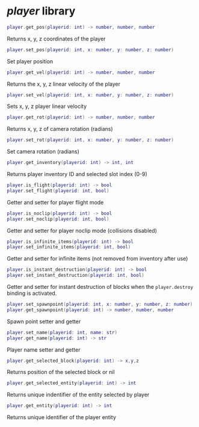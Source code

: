 # *player* library

```lua
player.get_pos(playerid: int) -> number, number, number
```

Returns x, y, z coordinates of the player

```lua
player.set_pos(playerid: int, x: number, y: number, z: number)
```

Set player position

``` lua
player.get_vel(playerid: int) -> number, number, number
```

Returns the x, y, z linear velocity of the player

``` lua
player.set_vel(playerid: int, x: number, y: number, z: number)
```

Sets x, y, z player linear velocity

```lua
player.get_rot(playerid: int) -> number, number, number
```

Returns x, y, z of camera rotation (radians)

```lua
player.set_rot(playerid: int, x: number, y: number, z: number)
```

Set camera rotation (radians)

```lua
player.get_inventory(playerid: int) -> int, int
```

Returns player inventory ID and selected slot index (0-9)

```lua
player.is_flight(playerid: int) -> bool
player.set_flight(playerid: int, bool)
```

Getter and setter for player flight mode

```lua
player.is_noclip(playerid: int) -> bool
player.set_noclip(playerid: int, bool)
```

Getter and setter for player noclip mode (collisions disabled)

```lua
player.is_infinite_items(playerid: int) -> bool
player.set_infinite_items(playerid: int, bool)
```

Getter and setter for infinite items (not removed from inventory after use)

```lua
player.is_instant_destruction(playerid: int) -> bool
player.set_instant_destruction(playerid: int, bool)
```

Getter and setter for instant destruction of blocks when the `player.destroy` binding is activated.

``` lua
player.set_spawnpoint(playerid: int, x: number, y: number, z: number)
player.get_spawnpoint(playerid: int) -> number, number, number
```

Spawn point setter and getter

```lua
player.set_name(playerid: int, name: str)
player.get_name(playerid: int) -> str
```

Player name setter and getter

```lua
player.get_selected_block(playerid: int) -> x,y,z
```

Returns position of the selected block or nil

```lua
player.get_selected_entity(playerid: int) -> int
```

Returns unique indentifier of the entity selected by player

```lua
player.get_entity(playerid: int) -> int
```

Returns unique identifier of the player entity
